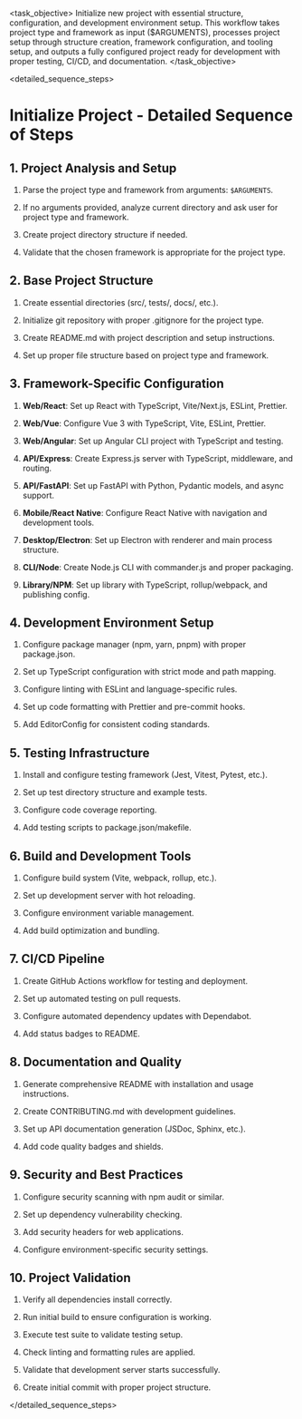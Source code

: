 <task name="Initialize Project">

<task_objective>
Initialize new project with essential structure, configuration, and development environment setup. This workflow takes project type and framework as input ($ARGUMENTS), processes project setup through structure creation, framework configuration, and tooling setup, and outputs a fully configured project ready for development with proper testing, CI/CD, and documentation.
</task_objective>

<detailed_sequence_steps>
# Initialize Project - Detailed Sequence of Steps

## 1. Project Analysis and Setup

1. Parse the project type and framework from arguments: `$ARGUMENTS`.

2. If no arguments provided, analyze current directory and ask user for project type and framework.

3. Create project directory structure if needed.

4. Validate that the chosen framework is appropriate for the project type.

## 2. Base Project Structure

1. Create essential directories (src/, tests/, docs/, etc.).

2. Initialize git repository with proper .gitignore for the project type.

3. Create README.md with project description and setup instructions.

4. Set up proper file structure based on project type and framework.

## 3. Framework-Specific Configuration

1. **Web/React**: Set up React with TypeScript, Vite/Next.js, ESLint, Prettier.

2. **Web/Vue**: Configure Vue 3 with TypeScript, Vite, ESLint, Prettier.

3. **Web/Angular**: Set up Angular CLI project with TypeScript and testing.

4. **API/Express**: Create Express.js server with TypeScript, middleware, and routing.

5. **API/FastAPI**: Set up FastAPI with Python, Pydantic models, and async support.

6. **Mobile/React Native**: Configure React Native with navigation and development tools.

7. **Desktop/Electron**: Set up Electron with renderer and main process structure.

8. **CLI/Node**: Create Node.js CLI with commander.js and proper packaging.

9. **Library/NPM**: Set up library with TypeScript, rollup/webpack, and publishing config.

## 4. Development Environment Setup

1. Configure package manager (npm, yarn, pnpm) with proper package.json.

2. Set up TypeScript configuration with strict mode and path mapping.

3. Configure linting with ESLint and language-specific rules.

4. Set up code formatting with Prettier and pre-commit hooks.

5. Add EditorConfig for consistent coding standards.

## 5. Testing Infrastructure

1. Install and configure testing framework (Jest, Vitest, Pytest, etc.).

2. Set up test directory structure and example tests.

3. Configure code coverage reporting.

4. Add testing scripts to package.json/makefile.

## 6. Build and Development Tools

1. Configure build system (Vite, webpack, rollup, etc.).

2. Set up development server with hot reloading.

3. Configure environment variable management.

4. Add build optimization and bundling.

## 7. CI/CD Pipeline

1. Create GitHub Actions workflow for testing and deployment.

2. Set up automated testing on pull requests.

3. Configure automated dependency updates with Dependabot.

4. Add status badges to README.

## 8. Documentation and Quality

1. Generate comprehensive README with installation and usage instructions.

2. Create CONTRIBUTING.md with development guidelines.

3. Set up API documentation generation (JSDoc, Sphinx, etc.).

4. Add code quality badges and shields.

## 9. Security and Best Practices

1. Configure security scanning with npm audit or similar.

2. Set up dependency vulnerability checking.

3. Add security headers for web applications.

4. Configure environment-specific security settings.

## 10. Project Validation

1. Verify all dependencies install correctly.

2. Run initial build to ensure configuration is working.

3. Execute test suite to validate testing setup.

4. Check linting and formatting rules are applied.

5. Validate that development server starts successfully.

6. Create initial commit with proper project structure.

</detailed_sequence_steps>

</task>


